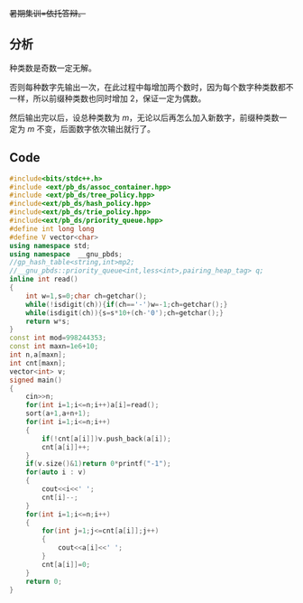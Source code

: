 ~~暑期集训=依托答辩。~~

## 分析

种类数是奇数一定无解。

否则每种数字先输出一次，在此过程中每增加两个数时，因为每个数字种类数都不一样，所以前缀种类数也同时增加 $2$，保证一定为偶数。

然后输出完以后，设总种类数为 $m$，无论以后再怎么加入新数字，前缀种类数一定为 $m$ 不变，后面数字依次输出就行了。

## Code

```cpp
#include<bits/stdc++.h>
#include <ext/pb_ds/assoc_container.hpp>
#include <ext/pb_ds/tree_policy.hpp>
#include<ext/pb_ds/hash_policy.hpp>
#include<ext/pb_ds/trie_policy.hpp>
#include<ext/pb_ds/priority_queue.hpp>
#define int long long
#define V vector<char> 
using namespace std;
using namespace  __gnu_pbds;
//gp_hash_table<string,int>mp2;
//__gnu_pbds::priority_queue<int,less<int>,pairing_heap_tag> q;
inline int read()
{
	int w=1,s=0;char ch=getchar();
	while(!isdigit(ch)){if(ch=='-')w=-1;ch=getchar();}
	while(isdigit(ch)){s=s*10+(ch-'0');ch=getchar();}
	return w*s;
}
const int mod=998244353;
const int maxn=1e6+10;
int n,a[maxn];
int cnt[maxn];
vector<int> v;
signed main() 
{
	cin>>n;
	for(int i=1;i<=n;i++)a[i]=read();
	sort(a+1,a+n+1);
	for(int i=1;i<=n;i++)
	{
		if(!cnt[a[i]])v.push_back(a[i]);
		cnt[a[i]]++;	
	}
	if(v.size()&1)return 0*printf("-1");
	for(auto i : v)
	{
		cout<<i<<' ';
		cnt[i]--;
	}
	for(int i=1;i<=n;i++)
	{
		for(int j=1;j<=cnt[a[i]];j++)
		{
			cout<<a[i]<<' ';
		}
		cnt[a[i]]=0;
	}
	return 0;
}
```